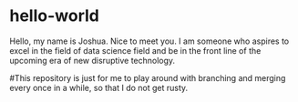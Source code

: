 # hello-world

Hello, my name is Joshua. Nice to meet you. I am someone who aspires to excel in the field of data science field and be in the front line of the upcoming era of new disruptive technology.

#This repository is just for me to play around with branching and merging every once in a while, so that I do not get rusty.
